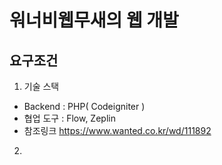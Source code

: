 # 워너비웹무새의 웹 개발
## 요구조건
1. 기술 스택
- Backend : PHP( Codeigniter )
- 협업 도구 : Flow, Zeplin
- 참조링크 https://www.wanted.co.kr/wd/111892

2. 
